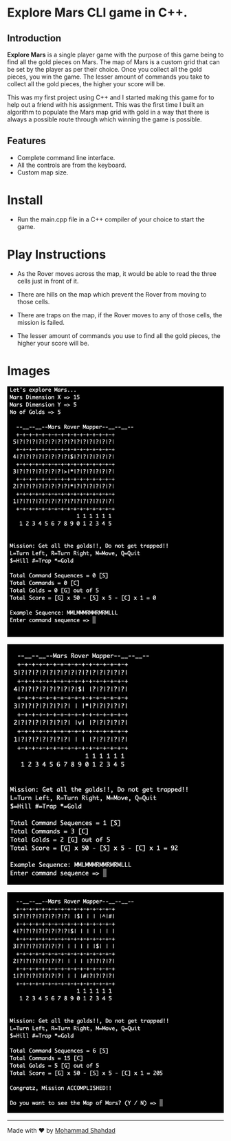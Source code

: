 # Explore Mars CLI game in C++.

## Introduction
**Explore Mars**  is a single player game with the purpose of this game being to find all the gold pieces on Mars. The map of Mars is a custom grid that can be set by the player as per their choice. Once you collect all the gold pieces, you win the game. The lesser amount of commands you take to collect all the gold pieces, the higher your score will be.

This was my first project using C++ and I started making this game for to help out a friend with his assignment.
This was the first time I built an algorithm to populate the Mars map grid with gold in a way that there is always a possible route through which winning the game is possible.

## Features

* Complete command line interface.
* All the controls are from the keyboard.
* Custom map size.

# Install

* Run the main.cpp file in a C++ compiler of your choice to start the game.

# Play Instructions

* As the Rover moves across the map, it would be able to read the three cells just in front of it.

* There are hills on the map which prevent the Rover from moving to those cells.

* There are traps on the map, if the Rover moves to any of those cells, the mission is failed.

* The lesser amount of commands you use to find all the gold pieces, the higher your score will be.

# Images

![game-start](./game-start.png)

![collect-gold](./collect-gold.png)

![mission-complete](./mission-complete.png)


----
Made with ❤️ by [Mohammad Shahdad](https://github.com/MohammadShahdad)
